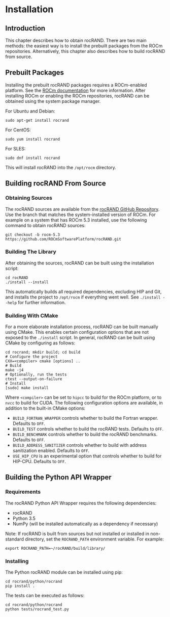 # Installation

## Introduction

This chapter describes how to obtain rocRAND. There are two main methods: the easiest way is to install the prebuilt packages from the ROCm repositories. Alternatively, this chapter also describes how to build rocRAND from source.

## Prebuilt Packages

Installing the prebuilt rocRAND packages requires a ROCm-enabled platform. See the [ROCm documentation](https://docs.amd.com/) for more information. After installing ROCm or enabling the ROCm repositories, rocRAND can be obtained using the system package manager.

For Ubuntu and Debian:

```
sudo apt-get install rocrand
```

For CentOS:

```
sudo yum install rocrand
```

For SLES:

```
sudo dnf install rocrand
```

This will install rocRAND into the `/opt/rocm` directory.

## Building rocRAND From Source

### Obtaining Sources

The rocRAND sources are available from the [rocRAND GitHub Repository](https://github.com/ROCmSoftwarePlatform/rocRAND). Use the branch that matches the system-installed version of ROCm. For example on a system that has ROCm 5.3 installed, use the following command to obtain rocRAND sources:

```
git checkout -b rocm-5.3 https://github.com/ROCmSoftwarePlatform/rocRAND.git
```

### Building The Library

After obtaining the sources, rocRAND can be built using the installation script:

```
cd rocRAND
./install --install
```

This automatically builds all required dependencies, excluding HIP and Git, and installs the project to `/opt/rocm` if everything went well. See `./install --help` for further information.

### Building With CMake

For a more elaborate installation process, rocRAND can be built manually using CMake. This enables certain configuration options that are not exposed to the `./install` script. In general, rocRAND can be built using CMake by configuring as follows:

```
cd rocrand; mkdir build; cd build
# Configure the project
CXX=<compiler> cmake [options] ..
# Build
make -j4
# Optionally, run the tests
ctest --output-on-failure
# Install
[sudo] make install
```

Where `<compiler>` can be set to `hipcc` to build for the ROCm platform, or to `nvcc` to build for CUDA. The following configuration options are available, in addition to the built-in CMake options:

- `BUILD_FORTRAN_WRAPPER` controls whether to build the Fortran wrapper. Defaults to `OFF`.
- `BUILD_TEST` controls whether to build the rocRAND tests. Defaults to `OFF`.
- `BUILD_BENCHMARK` controls whether to build the rocRAND benchmarks. Defaults to `OFF`.
- `BUILD_ADDRESS_SANITIZER` controls whether to build with address sanitization enabled. Defaults to `OFF`.
- `USE_HIP_CPU` is an experimental option that controls whether to build for HIP-CPU. Defaults to `OFF`.

## Building the Python API Wrapper

### Requirements

The rocRAND Python API Wrapper requires the following dependencies:

- rocRAND
- Python 3.5
- NumPy (will be installed automatically as a dependency if necessary)

Note: If rocRAND is built from sources but not installed or installed in
non-standard directory, set the `ROCRAND_PATH` environment variable. For example:

```
export ROCRAND_PATH=~/rocRAND/build/library/
```

### Installing

The Python rocRAND module can be installed using pip:

```
cd rocrand/python/rocrand
pip install .
```

The tests can be executed as follows:

```
cd rocrand/python/rocrand
python tests/rocrand_test.py
```
